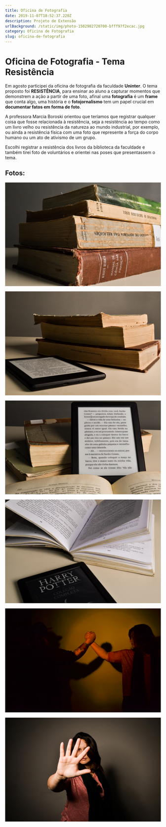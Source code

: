 ```yaml
---
title: Oficina de Fotografia
date: 2019-11-07T18:52:37.220Z
description: Projeto de Extensão
urlBackground: /static/img/photo-1502982720700-bfff97f2ecac.jpg
category: Oficina de Fotografia
slug: oficina-de-fotografia
---
```

# Oficina de Fotografia - Tema Resistência

Em agosto participei da oficina de fotografia da faculdade **Uninter**. O tema proposto foi **RESISTÊNCIA**, para ensinar ao aluno a capturar momentos que demonstrem a ação a partir de uma foto, afinal uma **fotografia** é um **frame** que conta algo, uma história e o **fotojornalismo** tem um papel crucial em **documentar fatos em forma de foto**.

A professora Marcia Boroski orientou que teríamos que registrar qualquer coisa que fosse relacionada à resistência, seja a resistência ao tempo como um livro velho ou resistência da natureza ao mundo industrial, por exemplo, ou ainda a resistência física com uma foto que represente a força do corpo humano ou um ato de ativismo de um grupo.

Escolhi registrar a resistência dos livros da biblioteca da faculdade e também tirei foto de voluntários e orientei nas poses que presentassem o tema.

## Fotos:

![Resistência dos Livros](/static/img/dsc_0025.jpg "Foto: Kethlyn Saibert")

![Livros e Kindle](/static/img/dsc_0016.jpg "Foto: Kethlyn Saibert")

![Foto livros e Kindle](/static/img/dsc_0020.jpg "Foto: Kethlyn Saibert")

![Livro e Kindle](/static/img/dsc_0024.jpg "Foto: Kethlyn Saibert")

![União - Resistência](/static/img/dsc_0023.jpg "Foto: Kethlyn Saibert")

![Ato de Resistência](/static/img/dsc_0010.jpg "Foto: Kethlyn Saibert")
